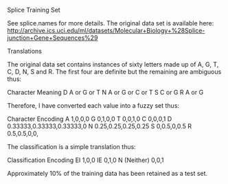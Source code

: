
Splice Training Set

See splice.names for more details. The original data set is available here: http://archive.ics.uci.edu/ml/datasets/Molecular+Biology+%28Splice-junction+Gene+Sequences%29

Translations

The original data set contains instances of sixty letters made up of A, G, T, C, D, N, S and R. The first four are definite but the remaining are ambiguous thus:

Character
Meaning
D
A or G or T
N
A or G or C or T
S
C or G
R
A or G

Therefore, I have converted each value into a fuzzy set thus:

Character
Encoding
A
1,0,0,0
G
0,1,0,0
T
0,0,1,0
C
0,0,0,1
D
0.33333,0.33333,0.33333,0
N
0.25,0.25,0.25,0.25
S
0,0.5,0,0.5
R
0.5,0.5,0,0,

The classification is a simple translation thus:

Classification
Encoding
EI
1,0,0
IE
0,1,0
N (Neither)
0,0,1

Approximately 10% of the training data has been retained as a test set.
